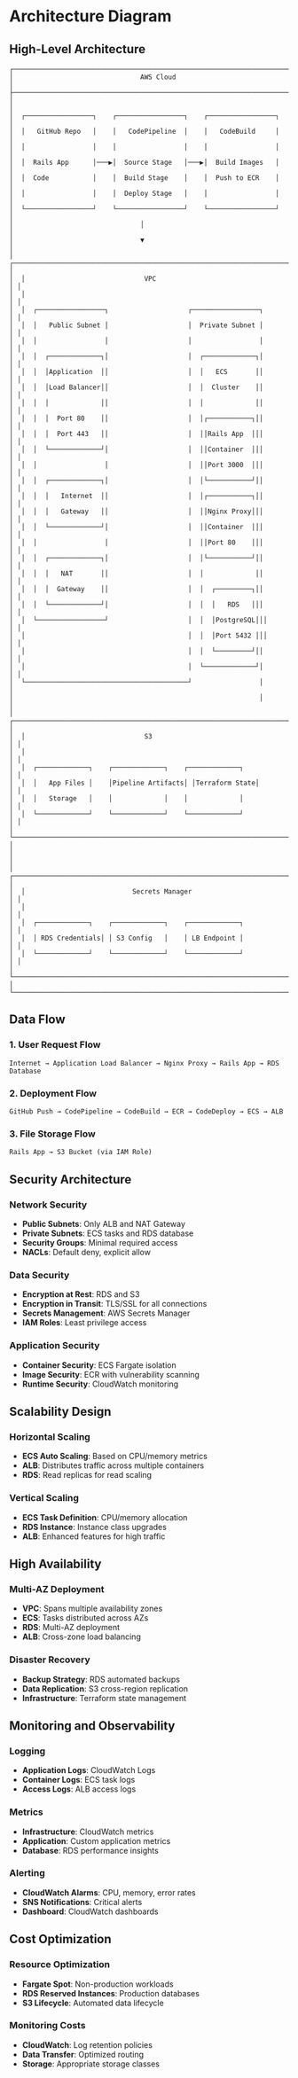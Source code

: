 # Architecture Diagram

## High-Level Architecture

```
┌─────────────────────────────────────────────────────────────────────────────┐
│                                AWS Cloud                                    │
├─────────────────────────────────────────────────────────────────────────────┤
│                                                                             │
│  ┌─────────────────┐    ┌─────────────────┐    ┌─────────────────┐        │
│  │   GitHub Repo   │    │   CodePipeline  │    │   CodeBuild     │        │
│  │                 │    │                 │    │                 │        │
│  │  Rails App      │───▶│  Source Stage   │───▶│  Build Images   │        │
│  │  Code           │    │  Build Stage    │    │  Push to ECR    │        │
│  │                 │    │  Deploy Stage   │    │                 │        │
│  └─────────────────┘    └─────────────────┘    └─────────────────┘        │
│                                │                                              │
│                                ▼                                              │
│  ┌─────────────────────────────────────────────────────────────────────────┐ │
│  │                              VPC                                        │ │
│  │                                                                         │ │
│  │  ┌─────────────────┐                    ┌─────────────────┐            │ │
│  │  │   Public Subnet │                    │  Private Subnet │            │ │
│  │  │                 │                    │                 │            │ │
│  │  │  ┌─────────────┐│                    │  ┌─────────────┐│            │ │
│  │  │  │Application  ││                    │  │   ECS       ││            │ │
│  │  │  │Load Balancer││                    │  │  Cluster    ││            │ │
│  │  │  │             ││                    │  │             ││            │ │
│  │  │  │  Port 80    ││                    │  │┌───────────┐││            │ │
│  │  │  │  Port 443   ││                    │  ││Rails App  │││            │ │
│  │  │  └─────────────┘│                    │  ││Container  │││            │ │
│  │  │                 │                    │  ││Port 3000  │││            │ │
│  │  │  ┌─────────────┐│                    │  │└───────────┘││            │ │
│  │  │  │   Internet  ││                    │  │┌───────────┐││            │ │
│  │  │  │   Gateway   ││                    │  ││Nginx Proxy│││            │ │
│  │  │  └─────────────┘│                    │  ││Container  │││            │ │
│  │  │                 │                    │  ││Port 80    │││            │ │
│  │  │  ┌─────────────┐│                    │  │└───────────┘││            │ │
│  │  │  │   NAT       ││                    │  │             ││            │ │
│  │  │  │  Gateway    ││                    │  │  ┌─────────┐││            │ │
│  │  │  └─────────────┘│                    │  │  │   RDS   │││            │ │
│  │  └─────────────────┘                    │  │  │PostgreSQL│││            │ │
│  │                                         │  │  │Port 5432 │││            │ │
│  │                                         │  │  └─────────┘││            │ │
│  │                                         │  └─────────────┘│            │ │
│  └─────────────────────────────────────────┘                 │            │
│                                                              │            │
│  ┌─────────────────────────────────────────────────────────────────────────┐ │
│  │                              S3                                         │ │
│  │                                                                         │ │
│  │  ┌─────────────┐    ┌─────────────┐    ┌─────────────┐                │ │
│  │  │   App Files │    │Pipeline Artifacts│ │Terraform State│                │ │
│  │  │   Storage   │    │             │    │             │                │ │
│  │  └─────────────┘    └─────────────┘    └─────────────┘                │ │
│  └─────────────────────────────────────────────────────────────────────────┘ │
│                                                                             │
│  ┌─────────────────────────────────────────────────────────────────────────┐ │
│  │                           Secrets Manager                              │ │
│  │                                                                         │ │
│  │  ┌─────────────┐    ┌─────────────┐    ┌─────────────┐                │ │
│  │  │ RDS Credentials│ │ S3 Config   │    │ LB Endpoint │                │ │
│  │  └─────────────┘    └─────────────┘    └─────────────┘                │ │
│  └─────────────────────────────────────────────────────────────────────────┘ │
└─────────────────────────────────────────────────────────────────────────────┘
```

## Data Flow

### 1. User Request Flow
```
Internet → Application Load Balancer → Nginx Proxy → Rails App → RDS Database
```

### 2. Deployment Flow
```
GitHub Push → CodePipeline → CodeBuild → ECR → CodeDeploy → ECS → ALB
```

### 3. File Storage Flow
```
Rails App → S3 Bucket (via IAM Role)
```

## Security Architecture

### Network Security
- **Public Subnets**: Only ALB and NAT Gateway
- **Private Subnets**: ECS tasks and RDS database
- **Security Groups**: Minimal required access
- **NACLs**: Default deny, explicit allow

### Data Security
- **Encryption at Rest**: RDS and S3
- **Encryption in Transit**: TLS/SSL for all connections
- **Secrets Management**: AWS Secrets Manager
- **IAM Roles**: Least privilege access

### Application Security
- **Container Security**: ECS Fargate isolation
- **Image Security**: ECR with vulnerability scanning
- **Runtime Security**: CloudWatch monitoring

## Scalability Design

### Horizontal Scaling
- **ECS Auto Scaling**: Based on CPU/memory metrics
- **ALB**: Distributes traffic across multiple containers
- **RDS**: Read replicas for read scaling

### Vertical Scaling
- **ECS Task Definition**: CPU/memory allocation
- **RDS Instance**: Instance class upgrades
- **ALB**: Enhanced features for high traffic

## High Availability

### Multi-AZ Deployment
- **VPC**: Spans multiple availability zones
- **ECS**: Tasks distributed across AZs
- **RDS**: Multi-AZ deployment
- **ALB**: Cross-zone load balancing

### Disaster Recovery
- **Backup Strategy**: RDS automated backups
- **Data Replication**: S3 cross-region replication
- **Infrastructure**: Terraform state management

## Monitoring and Observability

### Logging
- **Application Logs**: CloudWatch Logs
- **Container Logs**: ECS task logs
- **Access Logs**: ALB access logs

### Metrics
- **Infrastructure**: CloudWatch metrics
- **Application**: Custom application metrics
- **Database**: RDS performance insights

### Alerting
- **CloudWatch Alarms**: CPU, memory, error rates
- **SNS Notifications**: Critical alerts
- **Dashboard**: CloudWatch dashboards

## Cost Optimization

### Resource Optimization
- **Fargate Spot**: Non-production workloads
- **RDS Reserved Instances**: Production databases
- **S3 Lifecycle**: Automated data lifecycle

### Monitoring Costs
- **CloudWatch**: Log retention policies
- **Data Transfer**: Optimized routing
- **Storage**: Appropriate storage classes 